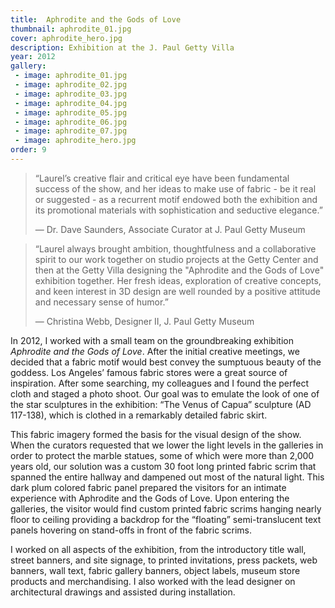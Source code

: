 ```yaml
---
title:  Aphrodite and the Gods of Love
thumbnail: aphrodite_01.jpg
cover: aphrodite_hero.jpg
description: Exhibition at the J. Paul Getty Villa
year: 2012
gallery:
 - image: aphrodite_01.jpg
 - image: aphrodite_02.jpg
 - image: aphrodite_03.jpg
 - image: aphrodite_04.jpg
 - image: aphrodite_05.jpg
 - image: aphrodite_06.jpg
 - image: aphrodite_07.jpg
 - image: aphrodite_hero.jpg
order: 9
---
```


> “Laurel’s creative flair and critical eye have been fundamental success of the
> show, and her ideas to make use of fabric - be it real or suggested - as a
> recurrent motif endowed both the exhibition and its promotional materials with
> sophistication and seductive elegance.”  
>   
> &mdash; Dr. Dave Saunders, Associate Curator at J. Paul Getty Museum

> “Laurel always brought ambition, thoughtfulness and a collaborative spirit
> to our work together on studio projects at the Getty Center and then at the
> Getty Villa designing the "Aphrodite and the Gods of Love" exhibition
> together. Her fresh ideas, exploration of creative concepts, and keen
> interest in 3D design are well rounded by a positive attitude and necessary
> sense of humor.”  
>   
> &mdash; Christina Webb, Designer II, J. Paul Getty Museum

In 2012, I worked with a small team on the groundbreaking exhibition _Aphrodite
and the Gods of Love_. After the initial creative meetings, we decided that a
fabric motif would best convey the sumptuous beauty of the goddess. Los Angeles’
famous fabric stores were a great source of inspiration. After some searching,
my colleagues and I found the perfect cloth and staged a photo shoot. Our goal
was to emulate the look of one of the star sculptures in the exhibition: “The
Venus of Capua” sculpture (AD 117-138), which is clothed in a remarkably
detailed fabric skirt.

This fabric imagery formed the basis for the visual design of the show. When the
curators requested that we lower the light levels in the galleries in order to
protect the marble statues, some of which were more than 2,000 years old, our
solution was a custom 30 foot long printed fabric scrim that spanned the entire
hallway and dampened out most of the natural light. This dark plum colored
fabric panel prepared the visitors for an intimate experience with Aphrodite and
the Gods of Love. Upon entering the galleries, the visitor would find custom
printed fabric scrims hanging nearly floor to ceiling providing a backdrop for
the “floating” semi-translucent text panels hovering on stand-offs in front of
the fabric scrims.

I worked on all aspects of the exhibition, from the introductory title wall,
street banners, and site signage, to printed invitations, press packets, web
banners, wall text, fabric gallery banners, object labels, museum store products
and merchandising. I also worked with the lead designer on architectural
drawings and assisted during installation.
